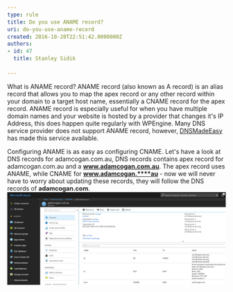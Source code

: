 ```yaml
---
type: rule
title: Do you use ANAME record?
uri: do-you-use-aname-record
created: 2016-10-20T22:51:42.0000000Z
authors:
- id: 47
  title: Stanley Sidik

---
```


What is ANAME record? ANAME record (also known as A record) is an alias record that allows you to map the apex record or any other record within your domain to a target host name, essentially a CNAME record for the apex record. ANAME record is especially useful for when you have multiple domain names and your website is hosted by a provider that changes it's IP Address, this does happen quite regularly with WPEngine. Many DNS service provider does not support ANAME record, however, [DNSMadeEasy](http://dnsmadeeasy.com/) has made this service available.
 
Configuring ANAME is as easy as configuring CNAME. Let's have a look at DNS records for adamcogan.com.au, DNS records contains apex record for adamcogan.com.au and a **www.adamcogan.com.au**. The apex record uses ANAME, while CNAME for **www.adamcogan.****au** - now we will never have to worry about updating these records, they will follow the DNS records of **adamcogan.com**. ![ Example DNS entry from Azure DNS](2018-08-01_14-41-32.jpg)
